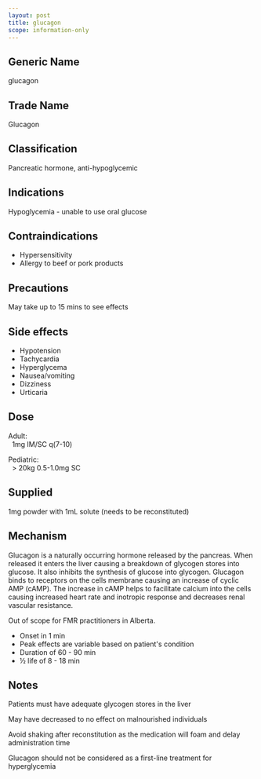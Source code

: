 ```yaml
---
layout: post
title: glucagon
scope: information-only
---
```


## Generic Name

glucagon

## Trade Name

Glucagon

## Classification

Pancreatic hormone, anti-hypoglycemic

## Indications

Hypoglycemia - unable to use oral glucose

## Contraindications

- Hypersensitivity
- Allergy to beef or pork products

## Precautions

May take up to 15 mins to see effects

## Side effects

- Hypotension
- Tachycardia
- Hyperglycema
- Nausea/vomiting
- Dizziness
- Urticaria

## Dose

Adult:\
&nbsp;&nbsp;1mg IM/SC q(7-10)

Pediatric:\
&nbsp;&nbsp;&gt; 20kg 0.5-1.0mg SC

## Supplied

1mg powder with 1mL solute (needs to be reconstituted)

## Mechanism

Glucagon is a naturally occurring hormone released by the pancreas.
When released it enters the liver causing a breakdown of glycogen stores into glucose.
It also inhibits the synthesis of glucose into glycogen.
Glucagon binds to receptors on the cells membrane causing an increase of cyclic AMP (cAMP).
The increase in cAMP helps to facilitate calcium into the cells causing increased heart rate and inotropic response and decreases renal vascular resistance.

Out of scope for FMR practitioners in Alberta.

- Onset in 1 min
- Peak effects are variable based on patient's condition
- Duration of 60 - 90 min
- ½ life of 8 - 18 min

## Notes

Patients must have adequate glycogen stores in the liver

May have decreased to no effect on malnourished individuals

Avoid shaking after reconstitution as the medication will foam and delay administration time

Glucagon should not be considered as a first-line treatment for hyperglycemia
